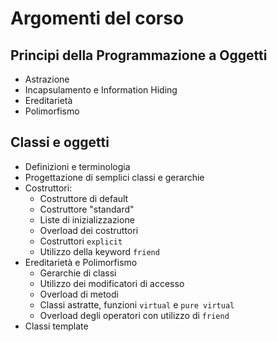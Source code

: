 # Argomenti del corso
## Principi della Programmazione a Oggetti
* Astrazione
* Incapsulamento e Information Hiding
* Ereditarietà
* Polimorfismo
## Classi e oggetti
* Definizioni e terminologia
* Progettazione di semplici classi e gerarchie
* Costruttori:
	* Costruttore di default
	* Costruttore "standard"
	* Liste di inizializzazione
	* Overload dei costruttori
	* Costruttori `explicit`
	* Utilizzo della keyword `friend`
* Ereditarietà e Polimorfismo
	* Gerarchie di classi
	* Utilizzo dei modificatori di accesso
	* Overload di metodi
	* Classi astratte, funzioni `virtual` e `pure virtual`
	* Overload degli operatori con utilizzo di `friend`
* Classi template
